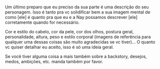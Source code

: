 Um último preparo que eu preciso da sua parte é uma descrição do seu personagem. Isso é tanto pra vc solidificar bem a sua imagem mental de como [ele] é quanto pra que eu e a Nay possamos descrever [ele] corretamente quando for necessário.

Cor e estilo do cabelo, cor da pele, cor dos olhos, postura geral, personalidade, altura, peso e estilo corporal (imagens de referência para qualquer uma dessas coisas são muito agradecidas se vc tiver)... O quanto vc quiser detalhar eu aceito, isso é só uma ideia geral.

Se você tiver alguma coisa a mais também sobre a backstory, desejos, medos, ambições, etc. manda também por favor.

